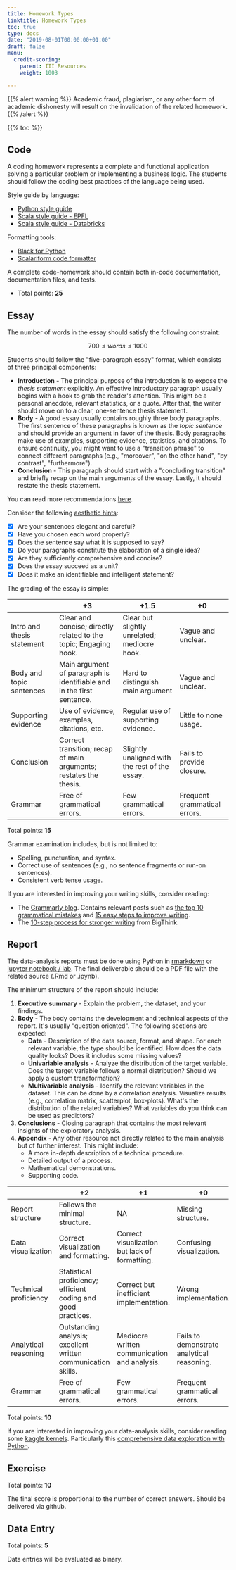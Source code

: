```yaml
---
title: Homework Types
linktitle: Homework Types
toc: true
type: docs
date: "2019-08-01T00:00:00+01:00"
draft: false
menu:
  credit-scoring:
    parent: III Resources
    weight: 1003

---
```


{{% alert warning %}}
Academic fraud, plagiarism, or any other form of academic dishonesty will result on the invalidation of the related homework. 
{{% /alert %}}

{{% toc %}}

## Code 

A coding homework represents a complete and functional application solving a particular problem or implementing a business logic. The students should follow the coding best practices of the language being used.

Style guide by language: 
* [Python style guide](https://www.python.org/dev/peps/pep-0008/)
* [Scala style guide - EPFL](https://docs.scala-lang.org/style/)
* [Scala style guide - Databricks](https://github.com/databricks/scala-style-guide)

Formatting tools:
* [Black for Python](https://github.com/psf/black)
* [Scalariform code formatter](https://github.com/scala-ide/scalariform)

A complete code-homework should contain both in-code documentation, documentation files, and tests. 

* Total points: **25**

## Essay

The number of words in the essay should satisfy the following constraint:

$$700 \leq words \leq 1000$$

Students should follow the "five-paragraph essay" format, which consists of three principal components: 

* **Introduction** - The principal purpose of the introduction is to expose the *thesis statement* explicitly. An effective introductory paragraph usually begins with a hook to grab the reader's attention. This might be a personal anecdote, relevant statistics, or a quote. After that, the writer should move on to a clear, one-sentence thesis statement.
* **Body** - A good essay usually contains roughly three body paragraphs. The first sentence of these paragraphs is known as the *topic sentence* and should provide an argument in favor of the thesis. Body paragraphs make use of examples, supporting evidence, statistics, and citations. To ensure continuity, you might want to use a "transition phrase" to connect different paragraphs (e.g., "moreover", "on the other hand", "by contrast", "furthermore").
* **Conclusion** - This paragraph should start with a "concluding transition" and briefly recap on the main arguments of the essay. Lastly, it should restate the thesis statement. 

You can read more recommendations [here](https://www.internationalstudent.com/essay_writing/essay_tips/).

Consider the following [aesthetic hints](https://jordanbpeterson.com/docs/230/Hints%20on%20writing.pdf):

- [x] Are your sentences elegant and careful? 
- [x] Have you chosen each word properly? 
- [x] Does the sentence say what it is supposed to say? 
- [x] Do your paragraphs constitute the elaboration of a single idea? 
- [x] Are they sufficiently comprehensive and concise?
- [x] Does the essay succeed as a unit? 
- [x] Does it make an identifiable and intelligent statement? 

The grading of the essay is simple: 

|                            | +3                                                                    | +1.5                                            | +0                           |
|----------------------------|-----------------------------------------------------------------------|-------------------------------------------------|------------------------------|
| Intro and thesis statement | Clear and concise; directly related to the topic; Engaging hook.      | Clear but slightly unrelated; mediocre hook.    | Vague and unclear.           |
| Body and topic sentences   | Main argument of paragraph is identifiable and in the first sentence. | Hard to distinguish main argument               | Vague and unclear.           |
| Supporting evidence        | Use of evidence, examples, citations, etc.                            | Regular use of supporting evidence.             | Little to none usage.        |
| Conclusion                 | Correct transition; recap of main arguments; restates the thesis.     | Slightly unaligned with the rest of the essay.  | Fails to provide closure.    |
| Grammar                    | Free of grammatical errors.                                           | Few grammatical errors.                         | Frequent grammatical errors. |

Total points: **15**

Grammar examination includes, but is not limited to: 

* Spelling, punctuation, and syntax. 
* Correct use of sentences (e.g., no sentence fragments or run-on sentences). 
* Consistent verb tense usage. 

If you are interested in improving your writing skills, consider reading: 

* The [Grammarly blog](https://www.grammarly.com/blog/). Contains relevant posts such as [the top 10 grammatical mistakes] and [15 easy steps to improve writing]. 
*  The [10-step process for stronger writing] from BigThink.  

[Grammarly blog]: https://www.grammarly.com/blog/
[the top 10 grammatical mistakes]: https://www.grammarly.com/blog/grammatical-errors/
[15 easy steps to improve writing]: https://www.grammarly.com/blog/how-to-improve-writing-skills/
[10-step process for stronger writing]: https://bigthink.com/personal-growth/jordan-petersons-ten-step-process-for-stronger-writing


## Report

The data-analysis reports must be done using Python in [rmarkdown](https://bookdown.org/yihui/rmarkdown/) or [jupyter notebook / lab](https://jupyter.org/). The final deliverable should be a PDF file with the related source (.Rmd or .ipynb). 

The minimum structure of the report should include: 

1. **Executive summary** - Explain the problem, the dataset, and your findings. 
2. **Body** - The body contains the development and technical aspects of the report. It's usually "question oriented". The following sections are expected:
    * **Data** - Description of the data source, format, and shape. For each relevant variable, the type should be identified. How does the data quality looks? Does it includes some missing values?
    * **Univariable analysis** - Analyze the distribution of the target variable. Does the target variable follows a normal distribution? Should we apply a custom transformation? 
    * **Multivariable analysis** - Identify the relevant variables in the dataset. This can be done by a correlation analysis. Visualize results (e.g., correlation matrix, scatterplot, box-plots). What's the distribution of the related variables? What variables do you think can be used as predictors? 
3. **Conclusions** - Closing paragraph that contains the most relevant insights of the exploratory analysis.
4. **Appendix** - Any other resource not directly related to the main analysis but of further interest. This might include: 
    * A more in-depth description of a technical procedure. 
    * Detailed output of a process. 
    * Mathematical demonstrations. 
    * Supporting code. 

|                       | +2                                                            | +1                                            | +0                                         |
|-----------------------|---------------------------------------------------------------|-----------------------------------------------|--------------------------------------------|
| Report structure      | Follows the minimal structure.                                | NA                                            | Missing structure.                         |
| Data visualization    | Correct visualization and formatting.                         | Correct visualization but lack of formatting. | Confusing visualization.                   |
| Technical proficiency | Statistical proficiency; efficient coding and good practices. | Correct but inefficient implementation.       | Wrong implementation.                      |
| Analytical reasoning  | Outstanding analysis; excellent written communication skills. | Mediocre written communication and analysis.  | Fails to demonstrate analytical reasoning. |
| Grammar               | Free of grammatical errors.                                   | Few grammatical errors.                       | Frequent grammatical errors.               |

Total points: **10**

If you are interested in improving your data-analysis skills, consider reading some [kaggle kernels]. Particularly this [comprehensive data exploration with Python].

[kaggle kernels]: https://www.kaggle.com/kernels?sortBy=voteCount&group=everyone&pageSize=20
[comprehensive data exploration with Python]: https://www.kaggle.com/pmarcelino/comprehensive-data-exploration-with-python

## Exercise

Total points: **10**

The final score is proportional to the number of correct answers. Should be delivered via github. 

## Data Entry

Total points: **5** 

Data entries will be evaluated as binary.
